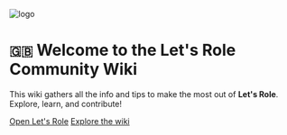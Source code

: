 ![logo](https://assets.letsrolecdn.com/assets/img/logo.dc35fc4bb06864e644c6e71b28828ced9d3fdc21.svg)

# <small>🇬🇧</small> Welcome to the Let's Role Community Wiki

This wiki gathers all the info and tips to make the most out of **Let's Role**. Explore, learn, and contribute!

[Open Let's Role](https://lets-role.com)
[Explore the wiki](#cat)
